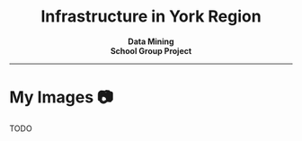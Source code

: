 <h1 align="center"> Infrastructure in York Region</h1>
<p align="center">
  <b>Data Mining</b><br>
  <b>School Group Project</b><br>
<p/>


---
# My Images 📷
TODO
